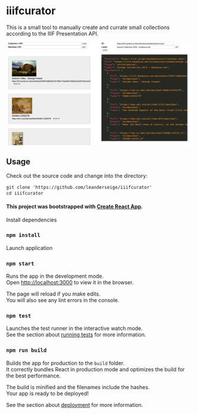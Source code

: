 # iiifcurator

This is a small tool to manually create and currate small collections according to the IIIF Presentation API.

![iiifcurator screenshot](screenshot.png)

## Usage

Check out the source code and change into the directory:

```
git clone 'https://github.com/leanderseige/iiifcurator'
cd iiifcurator
```

#### This project was bootstrapped with [Create React App](https://github.com/facebook/create-react-app).

Install dependencies

### `npm install`

Launch application

### `npm start`

Runs the app in the development mode.<br />
Open [http://localhost:3000](http://localhost:3000) to view it in the browser.

The page will reload if you make edits.<br />
You will also see any lint errors in the console.

### `npm test`

Launches the test runner in the interactive watch mode.<br />
See the section about [running tests](https://facebook.github.io/create-react-app/docs/running-tests) for more information.

### `npm run build`

Builds the app for production to the `build` folder.<br />
It correctly bundles React in production mode and optimizes the build for the best performance.

The build is minified and the filenames include the hashes.<br />
Your app is ready to be deployed!

See the section about [deployment](https://facebook.github.io/create-react-app/docs/deployment) for more information.
